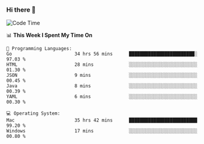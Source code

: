 ### Hi there 👋

<!--
**CrazyCollin/crazycollin** is a ✨ _special_ ✨ repository because its `README.md` (this file) appears on your GitHub profile.

Here are some ideas to get you started:

- 🔭 I’m currently working on ...
- 🌱 I’m currently learning ...
- 👯 I’m looking to collaborate on ...
- 🤔 I’m looking for help with ...
- 💬 Ask me about ...
- 📫 How to reach me: ...
- 😄 Pronouns: ...
- ⚡ Fun fact: ...
-->

<!--START_SECTION:waka-->
![Code Time](http://img.shields.io/badge/Code%20Time-1%2C758%20hrs%2026%20mins-blue)

📊 **This Week I Spent My Time On** 

```text
💬 Programming Languages: 
Go                       34 hrs 56 mins      ████████████████████████░   97.03 % 
HTML                     28 mins             ░░░░░░░░░░░░░░░░░░░░░░░░░   01.30 % 
JSON                     9 mins              ░░░░░░░░░░░░░░░░░░░░░░░░░   00.45 % 
Java                     8 mins              ░░░░░░░░░░░░░░░░░░░░░░░░░   00.39 % 
YAML                     6 mins              ░░░░░░░░░░░░░░░░░░░░░░░░░   00.30 % 

💻 Operating System: 
Mac                      35 hrs 42 mins      █████████████████████████   99.20 % 
Windows                  17 mins             ░░░░░░░░░░░░░░░░░░░░░░░░░   00.80 % 
```


<!--END_SECTION:waka-->

